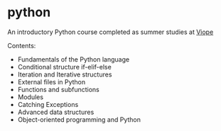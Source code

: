 # python
An introductory Python course completed as summer studies at [Viope](https://www.viope.com/)

Contents:
- Fundamentals of the Python language
- Conditional structure if-elif-else
- Iteration and Iterative structures
- External files in Python
- Functions and subfunctions
- Modules
- Catching Exceptions
- Advanced data structures
- Object-oriented programming and Python
